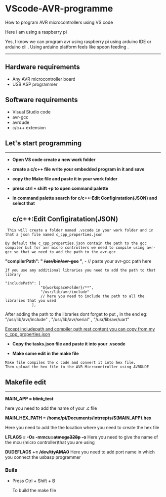 # VScode-AVR-programme


 How to program AVR microcontrollers using VS code 

 Here i am using a raspberry pi

Yes, I know we can program avr using raspberry pi using arduino IDE or arduino cli . Using arduino platform feels like spoon feeding .  


------------

**Hardware requirements**
----
- Any AVR microcontroller board
- USB ASP programmer

**Software requirements**
---

- Visual Studio code
- avr-gcc
- avrdude
- c/c++ extension

##  **Let's start programming** 
------ 

- **Open VS code create a new work folder**

- **create a c/c++ file write your embedded program in it and save**

- **copy the Make file and paste it in your work folder**

- **press ctrl + shift +p to open command palette**

- **In command palette search for c/c++:Edit Configiratation(JSON) and select that** 

    ## **c/c++:Edit Configiratation(JSON)**

~~~
 This will create a folder named .vscode in your work folder and in that a json file named c_cpp_properties.json 
 
By default the c_cpp_properties.json contain the path to the gcc compiler but for avr micro controllers we need to compile using avr-gcc so that we need to add the path to the avr-gcc 

~~~


**"compilerPath": " **~~/usr/bin/avr-gcc~~** "**, - // paste your avr-gcc path here 

```
If you use any additional libraries you need to add the path to that library 
```
```
"includePath": [
                "${workspaceFolder}/**",
                "/usr/lib/avr/include"
                // here you need to include the path to all the libraries that you used 
            ],
```
After adding the path to the libraries dont forget to put  **,**  in the end eg: "/usr/lib/avr/include" , "/usr/lib/avr/serial" , "/usr/lib/avr/uart"

<u> Except includepath and compiler path rest content you can copy from my c_cpp_properties.json </u>

- **Copy the tasks.json file and paste it into your .vscode**

- **Make some edit in the make file**

``` 
Make file compiles the c code and convert it into hex file.
Then upload the hex file to the AVR Microcontroller using AVRDUDE 

```
## **Makefile edit**

-----------



**MAIN_APP = ~~blink_test~~**  

 here you need to add the name of your .c file

**MAIN_HEX_PATH = /home/pi/Documents/intrrepts/$(MAIN_APP).hex** 
 
Here you need to add the the location where you need to create the hex file

**LFLAGS = -Os -mmcu=~~atmega328p~~ -o** 
 Here you need to give the name of the mcu (micro controller)that you are using

**DUDEFLAGS += ~~/dev/ttyAMA0~~** 
Here you need to add port name in which you connect the usbasp programmer

### Buils

* Press Ctrl + Shift + B
  
   To build the make file
